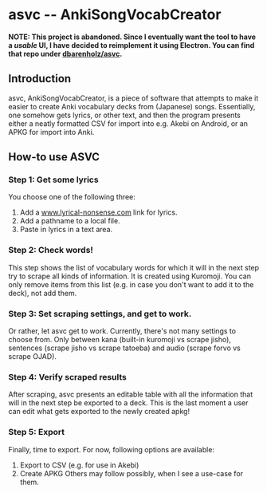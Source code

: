 # asvc -- AnkiSongVocabCreator

**NOTE: This project is abandoned. Since I eventually want the tool to have a _usable_ UI, I have decided to reimplement it using Electron. You can find that repo under [dbarenholz/asvc](https://github.com/dbarenholz/asvc).**

## Introduction
asvc, AnkiSongVocabCreator, is a piece of software that attempts to make it easier to create Anki vocabulary decks from (Japanese) songs. Essentially, one somehow gets lyrics, or other text, and then the program presents either a neatly formatted CSV for import into e.g. Akebi on Android, or an APKG for import into Anki.

## How-to use ASVC
### Step 1: Get some lyrics
You choose one of the following three:
1. Add a www.lyrical-nonsense.com link for lyrics.
2. Add a pathname to a local file.
3. Paste in lyrics in a text area.

### Step 2: Check words!
This step shows the list of vocabulary words for which it will in the next step try to scrape all kinds of information. It is created using Kuromoji. You can only remove items from this list (e.g. in case you don't want to add it to the deck), not add them.

### Step 3: Set scraping settings, and get to work.
Or rather, let asvc get to work. Currently, there's not many settings to choose from. Only between kana (built-in kuromoji vs scrape jisho), sentences (scrape jisho vs scrape tatoeba) and audio (scrape forvo vs scrape OJAD).

### Step 4: Verify scraped results
After scraping, asvc presents an editable table with all the information that will in the next step be exported to a deck. This is the last moment a user can edit what gets exported to the newly created apkg!

### Step 5: Export
Finally, time to export. For now, following options are available:
1. Export to CSV (e.g. for use in Akebi)
2. Create APKG
Others may follow possibly, when I see a use-case for them.
